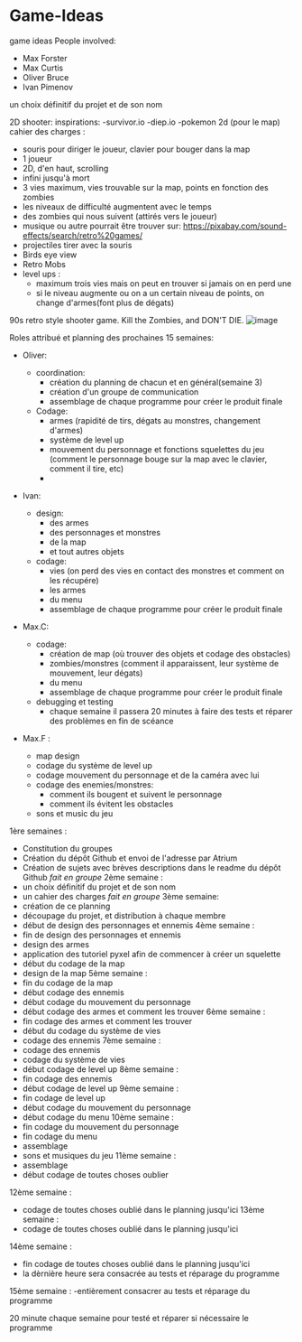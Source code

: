 # Game-Ideas
game ideas
People involved:
- Max Forster
- Max Curtis
- Oliver Bruce
- Ivan Pimenov

un choix définitif du projet et de son nom

2D shooter:
 inspirations: -survivor.io
               -diep.io
               -pokemon 2d (pour le map)
cahier des charges :

   - souris pour diriger le joueur, clavier pour bouger dans la map
   - 1 joueur
   - 2D, d'en haut, scrolling
   - infini jusqu'à mort
   - 3 vies maximum, vies trouvable sur la map, points en fonction des zombies
   - les niveaux de difficulté augmentent avec le temps
   - des zombies qui nous suivent (attirés vers le joueur)
   - musique ou autre pourrait être trouver sur: https://pixabay.com/sound-effects/search/retro%20games/
   - projectiles tirer avec la souris
   - Birds eye view
   - Retro Mobs
   - level ups : 
     - maximum trois vies mais on peut en trouver si jamais on en perd une
     - si le niveau augmente ou on a un certain niveau de points, on change d'armes(font plus de dégats)
   

90s retro style shooter game. Kill the Zombies, and DON'T DIE.
![image](https://user-images.githubusercontent.com/119675128/206715444-8d9cd839-d707-4ca4-9391-2c2f1ded3694.png)

Roles attribué et planning des prochaines 15 semaines:
- Oliver:
  - coordination:
    - création du planning de chacun et en général(semaine 3)
    - création d'un groupe de communication
    - assemblage de chaque programme pour créer le produit finale
  - Codage:
    - armes (rapidité de tirs, dégats au monstres, changement d'armes)
    - système de level up
    - mouvement du personnage et fonctions squelettes du jeu (comment le personnage bouge sur la map avec le clavier, comment il tire, etc)
    - 
- Ivan:
  - design:
    - des armes
    - des personnages et monstres
    - de la map
    - et tout autres objets
  - codage:
    - vies (on perd des vies en contact des monstres et comment on les récupére)
    - les armes 
    - du menu
    - assemblage de chaque programme pour créer le produit finale

- Max.C:
  - codage:
    - création de map (où trouver des objets et codage des obstacles)
    - zombies/monstres (comment il apparaissent, leur système de mouvement, leur dégats)
    - du menu
    - assemblage de chaque programme pour créer le produit finale
  - debugging et testing
    - chaque semaine il passera 20 minutes à faire des tests et réparer des problèmes en fin de scéance


- Max.F : 
  - map design
  - codage du système de level up
  - codage mouvement du personnage et de la caméra avec lui
  - codage des enemies/monstres:
    - comment ils bougent et suivent le personnage
    - comment ils évitent les obstacles
  - sons et music du jeu

1ère semaines :
 - Constitution du groupes
 - Création du dépôt Github et envoi de l'adresse par Atrium
 - Création de sujets avec brèves descriptions dans le readme du dépôt Github
 *fait en groupe*
2ème semaine :
 - un choix définitif du projet et de son nom
 - un cahier des charges
 *fait en groupe*
3ème semaine:
 - création de ce planning
 - découpage du projet, et distribution à chaque membre
 - début de design des personnages et ennemis
4ème semaine :
 - fin de design des personnages et ennemis
 - design des armes
 - application des tutoriel pyxel afin de commencer à créer un squelette
 - début du codage de la map
 - design de la map
5ème semaine :
 - fin du codage de la map
 - début codage des ennemis
 - début codage du mouvement du personnage
 - début codage des armes et comment les trouver
6ème semaine :
 - fin codage des armes et comment les trouver
 - début du codage du système de vies
 - codage des ennemis
7ème semaine :
 - codage des ennemis
 - codage du système de vies
 - début codage de level up
8ème semaine :
 - fin codage des ennemis
 - début codage de level up
9ème semaine :
 - fin codage de level up
 - début codage du mouvement du personnage
 - début codage du menu
10ème semaine :
 - fin codage du mouvement du personnage
 - fin codage du menu
 - assemblage
 - sons et musiques du jeu
11ème semaine :
 - assemblage
 - début codage de toutes choses oublier
 
12ème semaine :
 - codage de toutes choses oublié dans le planning jusqu'ici
13ème semaine :
 - codage de toutes choses oublié dans le planning jusqu'ici

14ème semaine :
 - fin codage de toutes choses oublié dans le planning jusqu'ici
 - la dèrnière heure sera consacrée au tests et réparage du programme

15ème semaine :
 -entièrement consacrer au tests et réparage du programme

20 minute chaque semaine pour testé et réparer si nécessaire le programme

